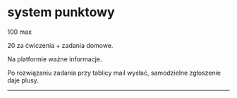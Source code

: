 # system punktowy

100 max

20 za ćwiczenia + zadania domowe.

Na platformie ważne informacje.

Po rozwiązaniu zadania przy tablicy mail wysłać, samodzielne zgłoszenie daje plusy.

-----------

